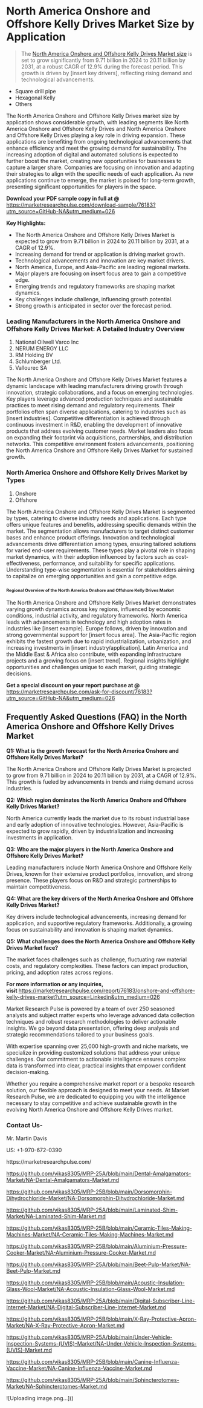 <h1>North America Onshore and Offshore Kelly Drives Market&nbsp;Size by Application</h1><blockquote><p>The <a href="https://marketresearchpulse.com/download-sample/76183?utm_source=GitHub-NA&amp;utm_medium=026">North America Onshore and Offshore Kelly Drives Market size</a> is set to grow significantly from 9.71 billion in 2024 to 20.11 billion by 2031, at a robust CAGR of 12.9% during the forecast period. This growth is driven by [insert key drivers], reflecting rising demand and technological advancements.</p></blockquote><ul><li>Square drill pipe<li> Hexagonal Kelly<li> Others</li></ul><p>The North America Onshore and Offshore Kelly Drives market size by application shows considerable growth, with leading segments like North America Onshore and Offshore Kelly Drives and North America Onshore and Offshore Kelly Drives playing a key role in driving expansion. These applications are benefiting from ongoing technological advancements that enhance efficiency and meet the growing demand for sustainability. The increasing adoption of digital and automated solutions is expected to further boost the market, creating new opportunities for businesses to capture a larger share. Companies are focusing on innovation and adapting their strategies to align with the specific needs of each application. As new applications continue to emerge, the market is poised for long-term growth, presenting significant opportunities for players in the space.</p><p><strong>Download your PDF sample copy in full at @ </strong><a href="https://marketresearchpulse.com/download-sample/76183?utm_source=GitHub-NA&amp;utm_medium=026">https://marketresearchpulse.com/download-sample/76183?utm_source=GitHub-NA&amp;utm_medium=026</a></p><p><strong>Key Highlights: </strong></p><ul><li>The North America Onshore and Offshore Kelly Drives Market is expected to grow from 9.71 billion in 2024 to 20.11 billion by 2031, at a CAGR of 12.9%.</li><li>Increasing demand for trend or application is driving market growth.</li><li>Technological advancements and innovation are key market drivers.</li><li>North America, Europe, and Asia-Pacific are leading regional markets.</li><li>Major players are focusing on insert focus area to gain a competitive edge.</li><li>Emerging trends and regulatory frameworks are shaping market dynamics.</li><li>Key challenges include challenge, influencing growth potential.</li><li>Strong growth is anticipated in sector over the forecast period.</li></ul><h3>Leading Manufacturers in the North America Onshore and Offshore Kelly Drives Market: A Detailed Industry Overview</h3><ol><li>National Oilwell Varco Inc</li><li>NERUM ENERGY LLC</li><li>RM Holding BV</li><li>Schlumberger Ltd.</li><li>Vallourec SA</li></ol><div class="flex max-w-full flex-col flex-grow"><div class="min-h-8 text-message flex w-full flex-col items-end gap-2 whitespace-normal break-words [.text-message+&amp;]:mt-5" dir="auto" data-message-author-role="assistant" data-message-id="fd8432e4-4910-450d-b182-61b7bfb0a01f" data-message-model-slug="gpt-4o"><div class="flex w-full flex-col gap-1 empty:hidden first:pt-[3px]"><div class="markdown prose w-full break-words dark:prose-invert light"><p>The North America Onshore and Offshore Kelly Drives Market features a dynamic landscape with leading manufacturers driving growth through innovation, strategic collaborations, and a focus on emerging technologies. Key players leverage advanced production techniques and sustainable practices to meet rising demand and regulatory requirements. Their portfolios often span diverse applications, catering to industries such as [insert industries]. Competitive differentiation is achieved through continuous investment in R&amp;D, enabling the development of innovative products that address evolving customer needs. Market leaders also focus on expanding their footprint via acquisitions, partnerships, and distribution networks. This competitive environment fosters advancements, positioning the North America Onshore and Offshore Kelly Drives Market for sustained growth.</p></div></div></div></div><h3>North America Onshore and Offshore Kelly Drives Market by Types</h3><ol><li>Onshore<li> Offshore</li></ol><div class="flex max-w-full flex-col flex-grow"><div class="min-h-8 text-message flex w-full flex-col items-end gap-2 whitespace-normal break-words [.text-message+&amp;]:mt-5" dir="auto" data-message-author-role="assistant" data-message-id="084470be-0bb7-4664-bddf-5156b4f41249" data-message-model-slug="gpt-4o-mini"><div class="flex w-full flex-col gap-1 empty:hidden first:pt-[3px]"><div class="markdown prose w-full break-words dark:prose-invert light"><p>The North America Onshore and Offshore Kelly Drives Market is segmented by types, catering to diverse industry needs and applications. Each type offers unique features and benefits, addressing specific demands within the market. The segmentation allows manufacturers to target distinct customer bases and enhance product offerings. Innovation and technological advancements drive differentiation among types, ensuring tailored solutions for varied end-user requirements. These types play a pivotal role in shaping market dynamics, with their adoption influenced by factors such as cost-effectiveness, performance, and suitability for specific applications. Understanding type-wise segmentation is essential for stakeholders aiming to capitalize on emerging opportunities and gain a competitive edge.</p></div></div></div></div><h3><span style="font-size: 11px;">Regional Overview of the North America Onshore and Offshore Kelly Drives Market</span></h3><div class="flex max-w-full flex-col flex-grow"><div class="min-h-8 text-message flex w-full flex-col items-end gap-2 whitespace-normal break-words [.text-message+&amp;]:mt-5" dir="auto" data-message-author-role="assistant" data-message-id="e9038762-ce64-4e30-91c9-9bd413514231" data-message-model-slug="gpt-4o-mini"><div class="flex w-full flex-col gap-1 empty:hidden first:pt-[3px]"><div class="markdown prose w-full break-words dark:prose-invert light"><p>The North America Onshore and Offshore Kelly Drives Market demonstrates varying growth dynamics across key regions, influenced by economic conditions, industrial activity, and regulatory frameworks. North America leads with advancements in technology and high adoption rates in industries like [insert example]. Europe follows, driven by innovation and strong governmental support for [insert focus area]. The Asia-Pacific region exhibits the fastest growth due to rapid industrialization, urbanization, and increasing investments in [insert industry/application]. Latin America and the Middle East &amp; Africa also contribute, with expanding infrastructure projects and a growing focus on [insert trend]. Regional insights highlight opportunities and challenges unique to each market, guiding strategic decisions.</p></div></div></div></div><p><strong>Get a special discount on your report purchase at @ </strong><a href="https://marketresearchpulse.com/ask-for-discount/76183?utm_source=GitHub-NA&amp;utm_medium=026">https://marketresearchpulse.com/ask-for-discount/76183?utm_source=GitHub-NA&amp;utm_medium=026</a></p><h2>Frequently Asked Questions (FAQ) in the North America Onshore and Offshore Kelly Drives Market</h2><p><strong>Q1: What is the growth forecast for the North America Onshore and Offshore Kelly Drives Market?</strong></p><p>The North America Onshore and Offshore Kelly Drives Market is projected to grow from 9.71 billion in 2024 to 20.11 billion by 2031, at a CAGR of 12.9%. This growth is fueled by advancements in trends and rising demand across industries.</p><p><strong>Q2: Which region dominates the North America Onshore and Offshore Kelly Drives Market?</strong></p><p>North America currently leads the market due to its robust industrial base and early adoption of innovative technologies. However, Asia-Pacific is expected to grow rapidly, driven by industrialization and increasing investments in application.</p><p><strong>Q3: Who are the major players in the North America Onshore and Offshore Kelly Drives Market?</strong></p><p>Leading manufacturers include North America Onshore and Offshore Kelly Drives, known for their extensive product portfolios, innovation, and strong presence. These players focus on R&amp;D and strategic partnerships to maintain competitiveness.</p><p><strong>Q4: What are the key drivers of the North America Onshore and Offshore Kelly Drives Market?</strong></p><p>Key drivers include technological advancements, increasing demand for application, and supportive regulatory frameworks. Additionally, a growing focus on sustainability and innovation is shaping market dynamics.</p><p><strong>Q5: What challenges does the North America Onshore and Offshore Kelly Drives Market face?</strong></p><p>The market faces challenges such as challenge, fluctuating raw material costs, and regulatory complexities. These factors can impact production, pricing, and adoption rates across regions.</p><p><strong>For more information or any inquiries, visit&nbsp;</strong><a href="https://marketresearchpulse.com/report/76183/onshore-and-offshore-kelly-drives-market?utm_source=Linkedin&utm_medium=026">https://marketresearchpulse.com/report/76183/onshore-and-offshore-kelly-drives-market?utm_source=Linkedin&utm_medium=026</a></p><p>Market Research Pulse is powered by a team of over 250 seasoned analysts and subject matter experts who leverage advanced data collection techniques and robust research methodologies to deliver actionable insights. We go beyond data presentation, offering deep analysis and strategic recommendations tailored to your business goals.</p><p>With expertise spanning over 25,000 high-growth and niche markets, we specialize in providing customized solutions that address your unique challenges. Our commitment to actionable intelligence ensures complex data is transformed into clear, practical insights that empower confident decision-making.</p><p>Whether you require a comprehensive market report or a bespoke research solution, our flexible approach is designed to meet your needs. At Market Research Pulse, we are dedicated to equipping you with the intelligence necessary to stay competitive and achieve sustainable growth in the evolving North America Onshore and Offshore Kelly Drives market.</p><h3><strong>Contact Us-</strong></h3><p>Mr. Martin Davis</p><p>US: +1-970-672-0390</p><p>https://marketresearchpulse.com/</p><p><a href="https://github.com/vikas8305/MRP-25A/blob/main/Dental-Amalgamators-Market/NA-Dental-Amalgamators-Market.md">https://github.com/vikas8305/MRP-25A/blob/main/Dental-Amalgamators-Market/NA-Dental-Amalgamators-Market.md</a></p><p><a href="https://github.com/vikas8305/MRP-25B/blob/main/Dorsomorphin-Dihydrochloride-Market/NA-Dorsomorphin-Dihydrochloride-Market.md">https://github.com/vikas8305/MRP-25B/blob/main/Dorsomorphin-Dihydrochloride-Market/NA-Dorsomorphin-Dihydrochloride-Market.md</a></p><p><a href="https://github.com/vikas8305/MRP-25A/blob/main/Laminated-Shim-Market/NA-Laminated-Shim-Market.md">https://github.com/vikas8305/MRP-25A/blob/main/Laminated-Shim-Market/NA-Laminated-Shim-Market.md</a></p><p><a href="https://github.com/vikas8305/MRP-25B/blob/main/Ceramic-Tiles-Making-Machines-Market/NA-Ceramic-Tiles-Making-Machines-Market.md">https://github.com/vikas8305/MRP-25B/blob/main/Ceramic-Tiles-Making-Machines-Market/NA-Ceramic-Tiles-Making-Machines-Market.md</a></p><p><a href="https://github.com/vikas8305/MRP-25B/blob/main/Aluminium-Pressure-Cooker-Market/NA-Aluminium-Pressure-Cooker-Market.md">https://github.com/vikas8305/MRP-25B/blob/main/Aluminium-Pressure-Cooker-Market/NA-Aluminium-Pressure-Cooker-Market.md</a></p><p><a href="https://github.com/vikas8305/MRP-25A/blob/main/Beet-Pulp-Market/NA-Beet-Pulp-Market.md">https://github.com/vikas8305/MRP-25A/blob/main/Beet-Pulp-Market/NA-Beet-Pulp-Market.md</a></p><p><a href="https://github.com/vikas8305/MRP-25B/blob/main/Acoustic-Insulation-Glass-Wool-Market/NA-Acoustic-Insulation-Glass-Wool-Market.md">https://github.com/vikas8305/MRP-25B/blob/main/Acoustic-Insulation-Glass-Wool-Market/NA-Acoustic-Insulation-Glass-Wool-Market.md</a></p><p><a href="https://github.com/vikas8305/MRP-25A/blob/main/Digital-Subscriber-Line-Internet-Market/NA-Digital-Subscriber-Line-Internet-Market.md">https://github.com/vikas8305/MRP-25A/blob/main/Digital-Subscriber-Line-Internet-Market/NA-Digital-Subscriber-Line-Internet-Market.md</a></p><p><a href="https://github.com/vikas8305/MRP-25B/blob/main/X-Ray-Protective-Apron-Market/NA-X-Ray-Protective-Apron-Market.md">https://github.com/vikas8305/MRP-25B/blob/main/X-Ray-Protective-Apron-Market/NA-X-Ray-Protective-Apron-Market.md</a></p><p><a href="https://github.com/vikas8305/MRP-25A/blob/main/Under-Vehicle-Inspection-Systems-(UVIS)-Market/NA-Under-Vehicle-Inspection-Systems-(UVIS)-Market.md">https://github.com/vikas8305/MRP-25A/blob/main/Under-Vehicle-Inspection-Systems-(UVIS)-Market/NA-Under-Vehicle-Inspection-Systems-(UVIS)-Market.md</a></p><p><a href="https://github.com/vikas8305/MRP-25B/blob/main/Canine-Influenza-Vaccine-Market/NA-Canine-Influenza-Vaccine-Market.md">https://github.com/vikas8305/MRP-25B/blob/main/Canine-Influenza-Vaccine-Market/NA-Canine-Influenza-Vaccine-Market.md</a></p><p><a href="https://github.com/vikas8305/MRP-25A/blob/main/Sphincterotomes-Market/NA-Sphincterotomes-Market.md">https://github.com/vikas8305/MRP-25A/blob/main/Sphincterotomes-Market/NA-Sphincterotomes-Market.md</a></p>
![Uploading image.png…]()
